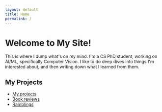 ```yaml
---
layout: default
title: Home
permalink: /
---
```


# Welcome to My Site!

This is where I dump what's on my mind. I'm a CS PhD student, working on AI/ML, specifically Computer Vision. I like to do deep dives into things I'm interested about, and then writing down what I learned from them.


## My Projects
- [My projects](#)
- [Book reviews](#)
- [Ramblings](#)